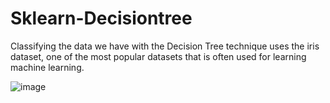 # Sklearn-Decisiontree

Classifying the data we have with the Decision Tree technique uses the iris dataset, one of the most popular datasets that is often used for learning machine learning.

![image](https://github.com/diantyapitaloka/Sklearn-Decisiontree/assets/147487436/fee66213-a688-4ff5-b651-047afca66c22)
